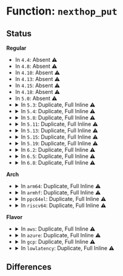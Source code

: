 # Function: <code>nexthop_put</code>

## Status
<b>Regular</b>
<ul>
<li>
In <code>4.4</code>: Absent ⚠️
</li>
<li>
In <code>4.8</code>: Absent ⚠️
</li>
<li>
In <code>4.10</code>: Absent ⚠️
</li>
<li>
In <code>4.13</code>: Absent ⚠️
</li>
<li>
In <code>4.15</code>: Absent ⚠️
</li>
<li>
In <code>4.18</code>: Absent ⚠️
</li>
<li>
In <code>5.0</code>: Absent ⚠️
</li>
<li>
<details>
<summary>In <code>5.3</code>: Duplicate, Full Inline ⚠️</summary>

**Collision:** Static Duplication

**Inline:** Full

**Transformation:** False

**Instances:**

```
In net/ipv4/fib_semantics.c (ffffffff819c7d00)
Location: include/net/nexthop.h:110
Inline: True
Inline callers:
  - net/ipv4/fib_semantics.c:free_fib_info_rcu
```
```
In net/ipv4/nexthop.c (ffffffff819d5e60)
Location: include/net/nexthop.h:110
Inline: True
Inline callers:
  - net/ipv4/nexthop.c:rtm_new_nexthop
  - net/ipv4/nexthop.c:rtm_new_nexthop
  - net/ipv4/nexthop.c:rtm_new_nexthop
  - net/ipv4/nexthop.c:rtm_new_nexthop
  - net/ipv4/nexthop.c:remove_nexthop
  - net/ipv4/nexthop.c:remove_nexthop
```
```
In net/ipv6/ip6_fib.c (ffffffff81a1d84a)
Location: include/net/nexthop.h:110
Inline: True
Inline callers:
  - net/ipv6/ip6_fib.c:fib6_info_destroy_rcu
```
</details>
</li>
<li>
<details>
<summary>In <code>5.4</code>: Duplicate, Full Inline ⚠️</summary>

**Collision:** Static Duplication

**Inline:** Full

**Transformation:** False

**Instances:**

```
In net/ipv4/fib_semantics.c (ffffffff819fe8b0)
Location: include/net/nexthop.h:110
Inline: True
Inline callers:
  - net/ipv4/fib_semantics.c:free_fib_info_rcu
```
```
In net/ipv4/nexthop.c (ffffffff81a0c9d0)
Location: include/net/nexthop.h:110
Inline: True
Inline callers:
  - net/ipv4/nexthop.c:rtm_new_nexthop
  - net/ipv4/nexthop.c:rtm_new_nexthop
  - net/ipv4/nexthop.c:rtm_new_nexthop
  - net/ipv4/nexthop.c:rtm_new_nexthop
  - net/ipv4/nexthop.c:remove_nexthop
  - net/ipv4/nexthop.c:remove_nexthop
```
```
In net/ipv6/ip6_fib.c (ffffffff81a54476)
Location: include/net/nexthop.h:110
Inline: True
Inline callers:
  - net/ipv6/ip6_fib.c:fib6_info_destroy_rcu
```
</details>
</li>
<li>
<details>
<summary>In <code>5.8</code>: Duplicate, Full Inline ⚠️</summary>

**Collision:** Static Duplication

**Inline:** Full

**Transformation:** False

**Instances:**

```
In net/ipv4/fib_semantics.c (ffffffff81aed6c0)
Location: include/net/nexthop.h:127
Inline: True
Inline callers:
  - net/ipv4/fib_semantics.c:free_fib_info_rcu
```
```
In net/ipv4/nexthop.c (ffffffff81afce33)
Location: include/net/nexthop.h:127
Inline: True
Inline callers:
  - net/ipv4/nexthop.c:nexthop_net_exit
  - net/ipv4/nexthop.c:nexthop_add
  - net/ipv4/nexthop.c:nexthop_create_group
  - net/ipv4/nexthop.c:replace_nexthop
  - net/ipv4/nexthop.c:remove_nh_grp_entry
  - net/ipv4/nexthop.c:nexthop_free_rcu
```
```
In net/ipv6/ip6_fib.c (ffffffff81b4bfaa)
Location: include/net/nexthop.h:127
Inline: True
Inline callers:
  - net/ipv6/ip6_fib.c:fib6_info_destroy_rcu
```
</details>
</li>
<li>
<details>
<summary>In <code>5.11</code>: Duplicate, Full Inline ⚠️</summary>

**Collision:** Static Duplication

**Inline:** Full

**Transformation:** False

**Instances:**

```
In net/ipv4/fib_semantics.c (ffffffff81afa590)
Location: include/net/nexthop.h:161
Inline: True
Inline callers:
  - net/ipv4/fib_semantics.c:free_fib_info_rcu
```
```
In net/ipv4/nexthop.c (ffffffff81b0ac42)
Location: include/net/nexthop.h:161
Inline: True
Inline callers:
  - net/ipv4/nexthop.c:nexthop_net_exit
  - net/ipv4/nexthop.c:rtm_new_nexthop
  - net/ipv4/nexthop.c:nexthop_create_group
  - net/ipv4/nexthop.c:replace_nexthop
  - net/ipv4/nexthop.c:remove_nh_grp_entry
  - net/ipv4/nexthop.c:nexthop_free_rcu
```
```
In net/ipv6/ip6_fib.c (ffffffff81b5abea)
Location: include/net/nexthop.h:161
Inline: True
Inline callers:
  - net/ipv6/ip6_fib.c:fib6_info_destroy_rcu
```
</details>
</li>
<li>
<details>
<summary>In <code>5.13</code>: Duplicate, Full Inline ⚠️</summary>

**Collision:** Static Duplication

**Inline:** Full

**Transformation:** False

**Instances:**

```
In net/ipv4/fib_semantics.c (ffffffff81ae5b90)
Location: include/net/nexthop.h:237
Inline: True
Inline callers:
  - net/ipv4/fib_semantics.c:free_fib_info_rcu
```
```
In net/ipv4/nexthop.c (ffffffff81af84d2)
Location: include/net/nexthop.h:237
Inline: True
Inline callers:
  - net/ipv4/nexthop.c:nexthop_net_exit
  - net/ipv4/nexthop.c:rtm_new_nexthop
  - net/ipv4/nexthop.c:nexthop_create_group
  - net/ipv4/nexthop.c:replace_nexthop
  - net/ipv4/nexthop.c:remove_nh_grp_entry
  - net/ipv4/nexthop.c:nexthop_free_rcu
```
```
In net/ipv6/ip6_fib.c (ffffffff81b48dba)
Location: include/net/nexthop.h:237
Inline: True
Inline callers:
  - net/ipv6/ip6_fib.c:fib6_info_destroy_rcu
```
</details>
</li>
<li>
<details>
<summary>In <code>5.15</code>: Duplicate, Full Inline ⚠️</summary>

**Collision:** Static Duplication

**Inline:** Full

**Transformation:** False

**Instances:**

```
In net/ipv4/fib_semantics.c (ffffffff81ba5716)
Location: include/net/nexthop.h:237
Inline: True
Inline callers:
  - net/ipv4/fib_semantics.c:free_fib_info_rcu
```
```
In net/ipv4/nexthop.c (ffffffff81bb9672)
Location: include/net/nexthop.h:237
Inline: True
Inline callers:
  - net/ipv4/nexthop.c:nexthop_net_exit
  - net/ipv4/nexthop.c:rtm_new_nexthop
  - net/ipv4/nexthop.c:nexthop_create_group
  - net/ipv4/nexthop.c:replace_nexthop
  - net/ipv4/nexthop.c:remove_nh_grp_entry
  - net/ipv4/nexthop.c:nexthop_free_rcu
```
```
In net/ipv6/ip6_fib.c (ffffffff81c100ca)
Location: include/net/nexthop.h:237
Inline: True
Inline callers:
  - net/ipv6/ip6_fib.c:fib6_info_destroy_rcu
```
</details>
</li>
<li>
<details>
<summary>In <code>5.19</code>: Duplicate, Full Inline ⚠️</summary>

**Collision:** Static Duplication

**Inline:** Full

**Transformation:** False

**Instances:**

```
In net/ipv4/fib_semantics.c (ffffffff81d380b6)
Location: include/net/nexthop.h:237
Inline: True
Inline callers:
  - net/ipv4/fib_semantics.c:free_fib_info_rcu
```
```
In net/ipv4/nexthop.c (ffffffff81d4d655)
Location: include/net/nexthop.h:237
Inline: True
Inline callers:
  - net/ipv4/nexthop.c:nexthop_net_exit_batch
  - net/ipv4/nexthop.c:nexthop_net_exit_batch
  - net/ipv4/nexthop.c:rtm_new_nexthop
  - net/ipv4/nexthop.c:rtm_new_nexthop
  - net/ipv4/nexthop.c:nexthop_create_group
  - net/ipv4/nexthop.c:nexthop_create_group
  - net/ipv4/nexthop.c:replace_nexthop
  - net/ipv4/nexthop.c:replace_nexthop
  - net/ipv4/nexthop.c:remove_nh_grp_entry
  - net/ipv4/nexthop.c:remove_nh_grp_entry
  - net/ipv4/nexthop.c:nexthop_free_rcu
  - net/ipv4/nexthop.c:nexthop_free_rcu
```
```
In net/ipv6/ip6_fib.c (ffffffff81dab34a)
Location: include/net/nexthop.h:237
Inline: True
Inline callers:
  - net/ipv6/ip6_fib.c:fib6_info_destroy_rcu
```
</details>
</li>
<li>
<details>
<summary>In <code>6.2</code>: Duplicate, Full Inline ⚠️</summary>

**Collision:** Static Duplication

**Inline:** Full

**Transformation:** False

**Instances:**

```
In net/ipv4/fib_semantics.c (ffffffff81f00916)
Location: include/net/nexthop.h:237
Inline: True
Inline callers:
  - net/ipv4/fib_semantics.c:free_fib_info_rcu
```
```
In net/ipv4/nexthop.c (ffffffff81f16f55)
Location: include/net/nexthop.h:237
Inline: True
Inline callers:
  - net/ipv4/nexthop.c:nexthop_net_exit_batch
  - net/ipv4/nexthop.c:nexthop_net_exit_batch
  - net/ipv4/nexthop.c:rtm_new_nexthop
  - net/ipv4/nexthop.c:rtm_new_nexthop
  - net/ipv4/nexthop.c:nexthop_create_group
  - net/ipv4/nexthop.c:nexthop_create_group
  - net/ipv4/nexthop.c:replace_nexthop
  - net/ipv4/nexthop.c:replace_nexthop
  - net/ipv4/nexthop.c:remove_nh_grp_entry
  - net/ipv4/nexthop.c:remove_nh_grp_entry
  - net/ipv4/nexthop.c:nexthop_free_rcu
  - net/ipv4/nexthop.c:nexthop_free_rcu
```
```
In net/ipv6/ip6_fib.c (ffffffff81f7ac7a)
Location: include/net/nexthop.h:237
Inline: True
Inline callers:
  - net/ipv6/ip6_fib.c:fib6_info_destroy_rcu
```
</details>
</li>
<li>
<details>
<summary>In <code>6.5</code>: Duplicate, Full Inline ⚠️</summary>

**Collision:** Static Duplication

**Inline:** Full

**Transformation:** False

**Instances:**

```
In net/ipv4/fib_semantics.c (ffffffff81f60396)
Location: include/net/nexthop.h:237
Inline: True
Inline callers:
  - net/ipv4/fib_semantics.c:free_fib_info_rcu
```
```
In net/ipv4/nexthop.c (ffffffff81f76c35)
Location: include/net/nexthop.h:237
Inline: True
Inline callers:
  - net/ipv4/nexthop.c:nexthop_net_exit_batch
  - net/ipv4/nexthop.c:nexthop_net_exit_batch
  - net/ipv4/nexthop.c:rtm_new_nexthop
  - net/ipv4/nexthop.c:rtm_new_nexthop
  - net/ipv4/nexthop.c:nexthop_create_group
  - net/ipv4/nexthop.c:nexthop_create_group
  - net/ipv4/nexthop.c:replace_nexthop
  - net/ipv4/nexthop.c:replace_nexthop
  - net/ipv4/nexthop.c:remove_nh_grp_entry
  - net/ipv4/nexthop.c:remove_nh_grp_entry
  - net/ipv4/nexthop.c:nexthop_free_rcu
  - net/ipv4/nexthop.c:nexthop_free_rcu
```
```
In net/ipv6/ip6_fib.c (ffffffff81fdae8a)
Location: include/net/nexthop.h:237
Inline: True
Inline callers:
  - net/ipv6/ip6_fib.c:fib6_info_destroy_rcu
```
</details>
</li>
<li>
<details>
<summary>In <code>6.8</code>: Duplicate, Full Inline ⚠️</summary>

**Collision:** Static Duplication

**Inline:** Full

**Transformation:** False

**Instances:**

```
In net/ipv4/fib_semantics.c (ffffffff82026966)
Location: include/net/nexthop.h:237
Inline: True
Inline callers:
  - net/ipv4/fib_semantics.c:free_fib_info_rcu
```
```
In net/ipv4/nexthop.c (ffffffff8203d405)
Location: include/net/nexthop.h:237
Inline: True
Inline callers:
  - net/ipv4/nexthop.c:nexthop_net_exit_batch
  - net/ipv4/nexthop.c:nexthop_net_exit_batch
  - net/ipv4/nexthop.c:rtm_new_nexthop
  - net/ipv4/nexthop.c:rtm_new_nexthop
  - net/ipv4/nexthop.c:nexthop_create_group
  - net/ipv4/nexthop.c:nexthop_create_group
  - net/ipv4/nexthop.c:replace_nexthop
  - net/ipv4/nexthop.c:replace_nexthop
  - net/ipv4/nexthop.c:remove_nh_grp_entry
  - net/ipv4/nexthop.c:remove_nh_grp_entry
  - net/ipv4/nexthop.c:nexthop_free_rcu
  - net/ipv4/nexthop.c:nexthop_free_rcu
```
```
In net/ipv6/ip6_fib.c (ffffffff820a88da)
Location: include/net/nexthop.h:237
Inline: True
Inline callers:
  - net/ipv6/ip6_fib.c:fib6_info_destroy_rcu
```
</details>
</li>
</ul>
<b>Arch</b>
<ul>
<li>
<details>
<summary>In <code>arm64</code>: Duplicate, Full Inline ⚠️</summary>

**Collision:** Static Duplication

**Inline:** Full

**Transformation:** False

**Instances:**

```
In net/ipv4/fib_semantics.c (ffff800010cb69d4)
Location: include/net/nexthop.h:110
Inline: True
Inline callers:
  - net/ipv4/fib_semantics.c:free_fib_info_rcu
```
```
In net/ipv4/nexthop.c (ffff800010cc5f04)
Location: include/net/nexthop.h:110
Inline: True
Inline callers:
  - net/ipv4/nexthop.c:rtm_new_nexthop
  - net/ipv4/nexthop.c:rtm_new_nexthop
  - net/ipv4/nexthop.c:rtm_new_nexthop
  - net/ipv4/nexthop.c:remove_nexthop
```
```
In net/ipv6/ip6_fib.c (ffff800010d186a0)
Location: include/net/nexthop.h:110
Inline: True
Inline callers:
  - net/ipv6/ip6_fib.c:fib6_info_destroy_rcu
```
</details>
</li>
<li>
<details>
<summary>In <code>armhf</code>: Duplicate, Full Inline ⚠️</summary>

**Collision:** Static Duplication

**Inline:** Full

**Transformation:** False

**Instances:**

```
In net/ipv4/fib_semantics.c (c0dc2278)
Location: include/net/nexthop.h:110
Inline: True
Inline callers:
  - net/ipv4/fib_semantics.c:free_fib_info_rcu
```
```
In net/ipv4/nexthop.c (c0dd1870)
Location: include/net/nexthop.h:110
Inline: True
Inline callers:
  - net/ipv4/nexthop.c:rtm_new_nexthop
  - net/ipv4/nexthop.c:rtm_new_nexthop
  - net/ipv4/nexthop.c:nexthop_create_group
  - net/ipv4/nexthop.c:remove_nexthop
```
```
In net/ipv6/ip6_fib.c (c0e1e334)
Location: include/net/nexthop.h:110
Inline: True
Inline callers:
  - net/ipv6/ip6_fib.c:fib6_info_destroy_rcu
```
</details>
</li>
<li>
<details>
<summary>In <code>ppc64el</code>: Duplicate, Full Inline ⚠️</summary>

**Collision:** Static Duplication

**Inline:** Full

**Transformation:** False

**Instances:**

```
In net/ipv4/fib_semantics.c (c000000000dce9d8)
Location: include/net/nexthop.h:110
Inline: True
Inline callers:
  - net/ipv4/fib_semantics.c:free_fib_info_rcu
```
```
In net/ipv4/nexthop.c (c000000000de285c)
Location: include/net/nexthop.h:110
Inline: True
Inline callers:
  - net/ipv4/nexthop.c:rtm_new_nexthop
  - net/ipv4/nexthop.c:rtm_new_nexthop
  - net/ipv4/nexthop.c:rtm_new_nexthop
  - net/ipv4/nexthop.c:remove_nexthop
```
```
In net/ipv6/ip6_fib.c (c000000000e465b8)
Location: include/net/nexthop.h:110
Inline: True
Inline callers:
  - net/ipv6/ip6_fib.c:fib6_info_destroy_rcu
```
</details>
</li>
<li>
<details>
<summary>In <code>riscv64</code>: Duplicate, Full Inline ⚠️</summary>

**Collision:** Static Duplication

**Inline:** Full

**Transformation:** False

**Instances:**

```
In net/ipv4/fib_semantics.c (ffffffe00080e154)
Location: include/net/nexthop.h:110
Inline: True
Inline callers:
  - net/ipv4/fib_semantics.c:free_fib_info_rcu
```
```
In net/ipv4/nexthop.c (ffffffe00081a99c)
Location: include/net/nexthop.h:110
Inline: True
Inline callers:
  - net/ipv4/nexthop.c:rtm_new_nexthop
  - net/ipv4/nexthop.c:rtm_new_nexthop
  - net/ipv4/nexthop.c:rtm_new_nexthop
  - net/ipv4/nexthop.c:remove_nexthop
```
```
In net/ipv6/ip6_fib.c (ffffffe00085d47a)
Location: include/net/nexthop.h:110
Inline: True
Inline callers:
  - net/ipv6/ip6_fib.c:fib6_info_destroy_rcu
```
</details>
</li>
</ul>
<b>Flavor</b>
<ul>
<li>
<details>
<summary>In <code>aws</code>: Duplicate, Full Inline ⚠️</summary>

**Collision:** Static Duplication

**Inline:** Full

**Transformation:** False

**Instances:**

```
In net/ipv4/fib_semantics.c (ffffffff8199e650)
Location: include/net/nexthop.h:110
Inline: True
Inline callers:
  - net/ipv4/fib_semantics.c:free_fib_info_rcu
```
```
In net/ipv4/nexthop.c (ffffffff819ac770)
Location: include/net/nexthop.h:110
Inline: True
Inline callers:
  - net/ipv4/nexthop.c:rtm_new_nexthop
  - net/ipv4/nexthop.c:rtm_new_nexthop
  - net/ipv4/nexthop.c:rtm_new_nexthop
  - net/ipv4/nexthop.c:rtm_new_nexthop
  - net/ipv4/nexthop.c:remove_nexthop
  - net/ipv4/nexthop.c:remove_nexthop
```
```
In net/ipv6/ip6_fib.c (ffffffff819f3b06)
Location: include/net/nexthop.h:110
Inline: True
Inline callers:
  - net/ipv6/ip6_fib.c:fib6_info_destroy_rcu
```
</details>
</li>
<li>
<details>
<summary>In <code>azure</code>: Duplicate, Full Inline ⚠️</summary>

**Collision:** Static Duplication

**Inline:** Full

**Transformation:** False

**Instances:**

```
In net/ipv4/fib_semantics.c (ffffffff81958110)
Location: include/net/nexthop.h:110
Inline: True
Inline callers:
  - net/ipv4/fib_semantics.c:free_fib_info_rcu
```
```
In net/ipv4/nexthop.c (ffffffff81966230)
Location: include/net/nexthop.h:110
Inline: True
Inline callers:
  - net/ipv4/nexthop.c:rtm_new_nexthop
  - net/ipv4/nexthop.c:rtm_new_nexthop
  - net/ipv4/nexthop.c:rtm_new_nexthop
  - net/ipv4/nexthop.c:rtm_new_nexthop
  - net/ipv4/nexthop.c:remove_nexthop
  - net/ipv4/nexthop.c:remove_nexthop
```
```
In net/ipv6/ip6_fib.c (ffffffff819b08c6)
Location: include/net/nexthop.h:110
Inline: True
Inline callers:
  - net/ipv6/ip6_fib.c:fib6_info_destroy_rcu
```
</details>
</li>
<li>
<details>
<summary>In <code>gcp</code>: Duplicate, Full Inline ⚠️</summary>

**Collision:** Static Duplication

**Inline:** Full

**Transformation:** False

**Instances:**

```
In net/ipv4/fib_semantics.c (ffffffff81a08ef0)
Location: include/net/nexthop.h:110
Inline: True
Inline callers:
  - net/ipv4/fib_semantics.c:free_fib_info_rcu
```
```
In net/ipv4/nexthop.c (ffffffff81a17010)
Location: include/net/nexthop.h:110
Inline: True
Inline callers:
  - net/ipv4/nexthop.c:rtm_new_nexthop
  - net/ipv4/nexthop.c:rtm_new_nexthop
  - net/ipv4/nexthop.c:rtm_new_nexthop
  - net/ipv4/nexthop.c:rtm_new_nexthop
  - net/ipv4/nexthop.c:remove_nexthop
  - net/ipv4/nexthop.c:remove_nexthop
```
```
In net/ipv6/ip6_fib.c (ffffffff81a5e586)
Location: include/net/nexthop.h:110
Inline: True
Inline callers:
  - net/ipv6/ip6_fib.c:fib6_info_destroy_rcu
```
</details>
</li>
<li>
<details>
<summary>In <code>lowlatency</code>: Duplicate, Full Inline ⚠️</summary>

**Collision:** Static Duplication

**Inline:** Full

**Transformation:** False

**Instances:**

```
In net/ipv4/fib_semantics.c (ffffffff81a136a0)
Location: include/net/nexthop.h:110
Inline: True
Inline callers:
  - net/ipv4/fib_semantics.c:free_fib_info_rcu
```
```
In net/ipv4/nexthop.c (ffffffff81a21a40)
Location: include/net/nexthop.h:110
Inline: True
Inline callers:
  - net/ipv4/nexthop.c:rtm_new_nexthop
  - net/ipv4/nexthop.c:rtm_new_nexthop
  - net/ipv4/nexthop.c:rtm_new_nexthop
  - net/ipv4/nexthop.c:rtm_new_nexthop
  - net/ipv4/nexthop.c:remove_nexthop
  - net/ipv4/nexthop.c:remove_nexthop
```
```
In net/ipv6/ip6_fib.c (ffffffff81a6a886)
Location: include/net/nexthop.h:110
Inline: True
Inline callers:
  - net/ipv6/ip6_fib.c:fib6_info_destroy_rcu
```
</details>
</li>
</ul>

## Differences
